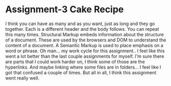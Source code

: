 <h1>Assignment-3 Cake Recipe</h1>
I think you can have as many <head> and <body> as you want, just as long and they go together. Each is a different header and the body follows. You can repeat this many times.
Structural Markup embeds information about the structure of a document. These are used by the browsers and DOM to understand the content of a document. A Semantic Markup is used to place emphasis on a word or phrase.
Oh man... my work cycle for this assignment.. I feel like this went a lot better than the last couple assignments for myself. I'm sure there are parts that I could work harder on, I think some of those are the hyperlinks. And maybe linking where some files are in folders... I feel like I got that confused a couple of times. But all in all, I think this assignment went really well.
<![screenshot](/Assignment-3/images/assignment3.png)
